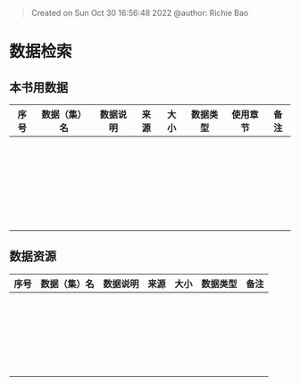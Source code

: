 > Created on Sun Oct 30 16:56:48 2022 @author: Richie Bao

# 数据检索

## 本书用数据

|  序号 | 数据（集）名  | 数据说明 |  来源  |  大小 | 数据类型  | 使用章节  |备注|
|---|---|---|---|---|---|---|---|
|   |   |   |   |   |   |   ||
|   |   |   |   |   |   |   ||
|   |   |   |   |   |   |   ||
|   |   |   |   |   |   |   ||
|   |   |   |   |   |   |   ||
|   |   |   |   |   |   |   ||
|   |   |   |   |   |   |   ||
|   |   |   |   |   |   |   ||
|   |   |   |   |   |   |   ||
|   |   |   |   |   |   |   ||
|   |   |   |   |   |   |   ||
|   |   |   |   |   |   |   ||
|   |   |   |   |   |   |   ||
|   |   |   |   |   |   |   ||
|   |   |   |   |   |   |   ||
|   |   |   |   |   |   |   ||
|   |   |   |   |   |   |   ||
|   |   |   |   |   |   |   ||
|   |   |   |   |   |   |   ||
|   |   |   |   |   |   |   ||
|   |   |   |   |   |   |   ||
|   |   |   |   |   |   |   ||
|   |   |   |   |   |   |   ||
|   |   |   |   |   |   |   ||
|   |   |   |   |   |   |   ||
|   |   |   |   |   |   |   ||
|   |   |   |   |   |   |   ||
|   |   |   |   |   |   |   ||

## 数据资源

|  序号 | 数据（集）名  | 数据说明 |  来源  |  大小 | 数据类型 |备注|
|---|---|---|---|---|---|---|
|   |   |   |   |   |   |   |
|   |   |   |   |   |   |   |
|   |   |   |   |   |   |   |
|   |   |   |   |   |   |   |
|   |   |   |   |   |   |   |
|   |   |   |   |   |   |   |
|   |   |   |   |   |   |   |
|   |   |   |   |   |   |   |
|   |   |   |   |   |   |   |
|   |   |   |   |   |   |   |
|   |   |   |   |   |   |   |
|   |   |   |   |   |   |   |
|   |   |   |   |   |   |   |
|   |   |   |   |   |   |   |
|   |   |   |   |   |   |   |
|   |   |   |   |   |   |   |
|   |   |   |   |   |   |   |
|   |   |   |   |   |   |   |
|   |   |   |   |   |   |   |
|   |   |   |   |   |   |   |
|   |   |   |   |   |   |   |
|   |   |   |   |   |   |   |
|   |   |   |   |   |   |   |
|   |   |   |   |   |   |   |
|   |   |   |   |   |   |   |
